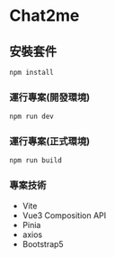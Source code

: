 # Chat2me

## 安裝套件

```sh
npm install
```

### 運行專案(開發環境)

```sh
npm run dev
```

### 運行專案(正式環境)

```sh
npm run build
```

### 專案技術

- Vite
- Vue3 Composition API
- Pinia
- axios
- Bootstrap5
